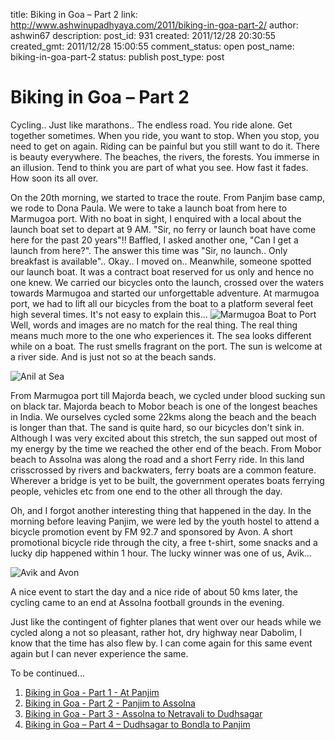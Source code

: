title: Biking in Goa – Part 2
link: http://www.ashwinupadhyaya.com/2011/biking-in-goa-part-2/
author: ashwin67
description: 
post_id: 931
created: 2011/12/28 20:30:55
created_gmt: 2011/12/28 15:00:55
comment_status: open
post_name: biking-in-goa-part-2
status: publish
post_type: post

# Biking in Goa – Part 2

Cycling.. Just like marathons.. The endless road. You ride alone. Get together sometimes. When you ride, you want to stop. When you stop, you need to get on again. Riding can be painful but you still want to do it. There is beauty everywhere. The beaches, the rivers, the forests. You immerse in an illusion. Tend to think you are part of what you see. How fast it fades. How soon its all over. 

On the 20th morning, we started to trace the route. From Panjim base camp, we rode to Dona Paula. We were to take a launch boat from here to Marmugoa port. With no boat in sight, I enquired with a local about the launch boat set to depart at 9 AM. "Sir, no ferry or launch boat have come here for the past 20 years"!! Baffled, I asked another one, "Can I get a launch from here?". The answer this time was "Sir, no launch.. Only breakfast is available".. Okay.. I moved on.. Meanwhile, someone spotted our launch boat. It was a contract boat reserved for us only and hence no one knew. We carried our bicycles onto the launch, crossed over the waters towards Marmugoa and started our unforgettable adventure. At marmugoa port, we had to lift all our bicycles from the boat to a platform several feet high several times. It's not easy to explain this... ![Marmugoa Boat to Port](https://lh6.googleusercontent.com/-1pqmJVA7w5c/Tvbh-GU7LqI/AAAAAAAAB5M/IIaDitzZVp0/s720/SAM_1291.JPG)Well, words and images are no match for the real thing. The real thing means much more to the one who experiences it. The sea looks different while on a boat. The rust smells fragrant on the port. The sun is welcome at a river side. And is just not so at the beach sands.

![Anil at Sea](https://lh6.googleusercontent.com/-ChOAo0SNScQ/Tvsmtr9EEbI/AAAAAAAACFc/bAT0SqEr0-Y/s640/IMG_1911_small.jpg)

From Marmugoa port till Majorda beach, we cycled under blood sucking sun on black tar. Majorda beach to Mobor beach is one of the longest beaches in India. We ourselves cycled some 22kms along the beach and the beach is longer than that. The sand is quite hard, so our bicycles don't sink in. Although I was very excited about this stretch, the sun sapped out most of my energy by the time we reached the other end of the beach. From Mobor beach to Assolna was along the road and a short Ferry ride. In this land crisscrossed by rivers and backwaters, ferry boats are a common feature. Wherever a bridge is yet to be built, the government operates boats ferrying people, vehicles etc from one end to the other all through the day.

Oh, and I forgot another interesting thing that happened in the day. In the morning before leaving Panjim, we were led by the youth hostel to attend a bicycle promotion event by FM 92.7 and sponsored by Avon. A short promotional bicycle ride through the city, a free t-shirt, some snacks and a lucky dip happened within 1 hour. The lucky winner was one of us, Avik...

![Avik and Avon](https://lh3.googleusercontent.com/-qi-M97wZClk/TvsmtSqe0BI/AAAAAAAACFg/mejooQif-iA/s512/Lightbox_1324347658214_small.jpg)

A nice event to start the day and a nice ride of about 50 kms later, the cycling came to an end at Assolna football grounds in the evening.

Just like the contingent of fighter planes that went over our heads while we cycled along a not so pleasant, rather hot, dry highway near Dabolim, I know that the time has also flew by. I can come again for this same event again but I can never experience the same.

To be continued...

  1. [Biking in Goa - Part 1 - At Panjim](http://ashwinupadhyaya.com/blog/2011/biking-in-goa-part-1/)
  2. [Biking in Goa - Part 2 - Panjim to Assolna]( http://ashwinupadhyaya.com/blog/2011/biking-in-goa-–-part-2/)
  3. [Biking in Goa - Part 3 - Assolna to Netravali to Dudhsagar](http://ashwinupadhyaya.com/blog/2012/biking-in-goa-part-3-assolna-to-netravali-to-dudhsagar/)
  4. [Biking in Goa – Part 4 – Dudhsagar to Bondla to Panjim](http://ashwinupadhyaya.com/blog/2012/biking-in-goa-%E2%80%93-part-4-%E2%80%93-dudhsagar-to-bondla-to-panjim/)